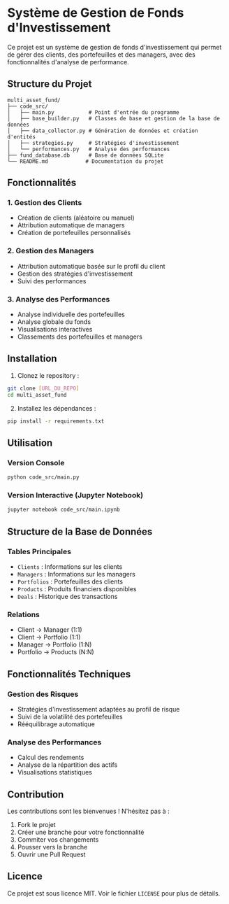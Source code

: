 # Système de Gestion de Fonds d'Investissement

Ce projet est un système de gestion de fonds d'investissement qui permet de gérer des clients, des portefeuilles et des managers, avec des fonctionnalités d'analyse de performance.

## Structure du Projet

```
multi_asset_fund/
├── code_src/
│   ├── main.py           # Point d'entrée du programme
│   ├── base_builder.py   # Classes de base et gestion de la base de données
│   ├── data_collector.py # Génération de données et création d'entités
│   ├── strategies.py     # Stratégies d'investissement
│   └── performances.py   # Analyse des performances
├── fund_database.db      # Base de données SQLite
└── README.md            # Documentation du projet
```

## Fonctionnalités

### 1. Gestion des Clients
- Création de clients (aléatoire ou manuel)
- Attribution automatique de managers
- Création de portefeuilles personnalisés

### 2. Gestion des Managers
- Attribution automatique basée sur le profil du client
- Gestion des stratégies d'investissement
- Suivi des performances

### 3. Analyse des Performances
- Analyse individuelle des portefeuilles
- Analyse globale du fonds
- Visualisations interactives
- Classements des portefeuilles et managers

## Installation

1. Clonez le repository :
```bash
git clone [URL_DU_REPO]
cd multi_asset_fund
```

2. Installez les dépendances :
```bash
pip install -r requirements.txt
```

## Utilisation

### Version Console
```bash
python code_src/main.py
```

### Version Interactive (Jupyter Notebook)
```bash
jupyter notebook code_src/main.ipynb
```

## Structure de la Base de Données

### Tables Principales
- `Clients` : Informations sur les clients
- `Managers` : Informations sur les managers
- `Portfolios` : Portefeuilles des clients
- `Products` : Produits financiers disponibles
- `Deals` : Historique des transactions

### Relations
- Client -> Manager (1:1)
- Client -> Portfolio (1:1)
- Manager -> Portfolio (1:N)
- Portfolio -> Products (N:N)

## Fonctionnalités Techniques

### Gestion des Risques
- Stratégies d'investissement adaptées au profil de risque
- Suivi de la volatilité des portefeuilles
- Rééquilibrage automatique

### Analyse des Performances
- Calcul des rendements
- Analyse de la répartition des actifs
- Visualisations statistiques

## Contribution

Les contributions sont les bienvenues ! N'hésitez pas à :
1. Fork le projet
2. Créer une branche pour votre fonctionnalité
3. Commiter vos changements
4. Pousser vers la branche
5. Ouvrir une Pull Request

## Licence

Ce projet est sous licence MIT. Voir le fichier `LICENSE` pour plus de détails.
